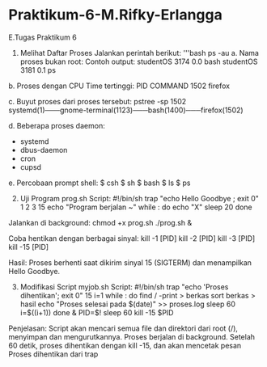 # Praktikum-6-M.Rifky-Erlangga
E.Tugas Praktikum 6
1. Melihat Daftar Proses
Jalankan perintah berikut:
'''bash
ps -au
a. Nama proses bukan root: Contoh output:
studentOS  3174  0.0  bash
studentOS  3181  0.1  ps

b. Proses dengan CPU Time tertinggi:
PID     COMMAND
1502    firefox

c. Buyut proses dari proses tersebut:
pstree -sp 1502
systemd(1)───gnome-terminal(1123)───bash(1400)───firefox(1502)

d. Beberapa proses daemon:
- systemd
- dbus-daemon
- cron
- cupsd

e. Percobaan prompt shell:
$ csh
$ sh
$ bash
$ ls
$ ps

2. Uji Program prog.sh
Script:
#!/bin/sh
trap "echo Hello Goodbye ; exit 0" 1 2 3 15
echo "Program berjalan ~"
while :
do
  echo "X"
  sleep 20
done

Jalankan di background:
chmod +x prog.sh
./prog.sh &

Coba hentikan dengan berbagai sinyal:
kill -1 [PID]
kill -2 [PID]
kill -3 [PID]
kill -15 [PID]

Hasil:
Proses berhenti saat dikirim sinyal 15 (SIGTERM) dan menampilkan Hello Goodbye.

3. Modifikasi Script myjob.sh
Script:
#!/bin/sh
trap "echo 'Proses dihentikan'; exit 0" 15
i=1
while :
do
  find / -print > berkas
  sort berkas > hasil
  echo "Proses selesai pada $(date)" >> proses.log
  sleep 60
  i=$((i+1))
done &
PID=$!
sleep 60
kill -15 $PID

Penjelasan:
Script akan mencari semua file dan direktori dari root (/), menyimpan dan mengurutkannya.
Proses berjalan di background.
Setelah 60 detik, proses dihentikan dengan kill -15, dan akan mencetak pesan Proses dihentikan dari trap
